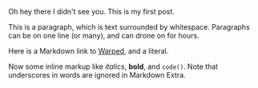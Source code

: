 Oh hey there I didn't see you. This is my first post.

This is a paragraph, which is text surrounded by whitespace. Paragraphs can be on one 
line (or many), and can drone on for hours.  

Here is a Markdown link to [Warped](http://warpedvisions.org), and a literal. 

Now some inline markup like _italics_,  **bold**, and `code()`. Note that underscores in 
words are ignored in Markdown Extra.

